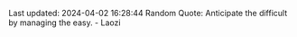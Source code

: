 Last updated: 2024-04-02 16:28:44
Random Quote: Anticipate the difficult by managing the easy. - Laozi